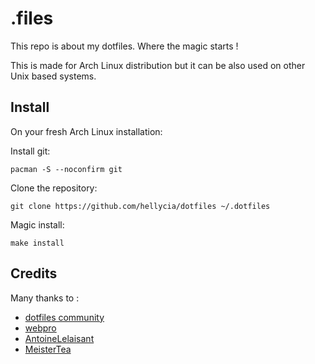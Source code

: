 # .files

This repo is about my dotfiles. Where the magic starts !

This is made for Arch Linux distribution but it can be also used on other Unix based systems.

## Install

On your fresh Arch Linux installation:

Install git:

```
pacman -S --noconfirm git
```

Clone the repository:

```
git clone https://github.com/hellycia/dotfiles ~/.dotfiles
```

Magic install:

```
make install
```

## Credits

Many thanks to :
- [dotfiles community](https://dotfiles.github.io)
- [webpro](https://github.com/webpro)
- [AntoineLelaisant](https://github.com/AntoineLelaisant)
- [MeisterTea](https://github.com/MeisterTea)
